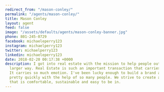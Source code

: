 ```yaml
---
redirect_from: "/mason-conley/"
permalink: "/agents/mason-conley/"
title: Mason Conley
layout: agent
feed: false
image: "/assets/defaults/agents/mason-conley-banner.jpg"
phone: 801-245-0729
facebook: michaeleperry123
instagram: michaelperry123
twitter: michaelperry123
linkedin: michaeleperry123
date: 2018-02-20 00:17:38 +0000
description: I got into real estate with the mission to help people out in a much
  larger way. Real Estate is such an important transaction that carries so much weight.
  It carries so much emotion. I've been lucky enough to build a brand and a business
  pretty quickly with the help of so many people. We strive to create an environment
  that is comfortable, sustainable and easy to be in.
---
```

